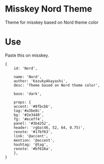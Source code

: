 # Misskey Nord Theme
Theme for misskey based on Nord theme color

# Use

Paste this on misskey.

```
{
	id: 'Nord',

	name: 'Nord',
	author: 'KazukyAkayashi',
	desc: 'Theme based on Nord theme color',

	base: 'dark',

	props: {
	accent: '#8fbcbb',
	tag:'#a3be8c',
	bg: '#2e3440',
	fg: '#eceff4',
	panel: '#3b4252',
	header: 'rgba(46, 52, 64, 0.75)',
	renote: '#17bf63',
	link: '@accent',
	mention: '@accent',
	hashtag: '@tag',
	renote: '#bf616a',
	},
}
```
